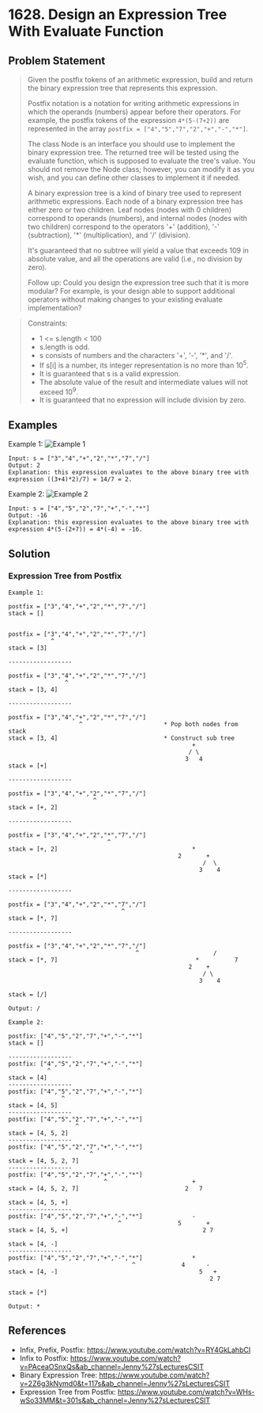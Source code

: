 # 1628. Design an Expression Tree With Evaluate Function

## Problem Statement

> Given the postfix tokens of an arithmetic expression, build and return the binary expression tree that represents this expression.
>
> Postfix notation is a notation for writing arithmetic expressions in which the operands (numbers) appear before their operators. For example, the postfix tokens of the expression `4*(5-(7+2))` are represented in the array `postfix = ["4","5","7","2","+","-","*"]`.
>
> The class Node is an interface you should use to implement the binary expression tree. The returned tree will be tested using the evaluate function, which is supposed to evaluate the tree's value. You should not remove the Node class; however, you can modify it as you wish, and you can define other classes to implement it if needed.
>
> A binary expression tree is a kind of binary tree used to represent arithmetic expressions. Each node of a binary expression tree has either zero or two children. Leaf nodes (nodes with 0 children) correspond to operands (numbers), and internal nodes (nodes with two children) correspond to the operators '+' (addition), '-' (subtraction), '\*' (multiplication), and '/' (division).
>
> It's guaranteed that no subtree will yield a value that exceeds 109 in absolute value, and all the operations are valid (i.e., no division by zero).
>
> Follow up: Could you design the expression tree such that it is more modular? For example, is your design able to support additional operators without making changes to your existing evaluate implementation?

> Constraints:
>
> - 1 <= s.length < 100
> - s.length is odd.
> - s consists of numbers and the characters '+', '-', '\*', and '/'.
> - If s[i] is a number, its integer representation is no more than 10<sup>5</sup>.
> - It is guaranteed that s is a valid expression.
> - The absolute value of the result and intermediate values will not exceed 10<sup>9</sup>.
> - It is guaranteed that no expression will include division by zero.

## Examples

Example 1:
![Example 1](https://assets.leetcode.com/uploads/2020/10/15/untitled-diagram.png)

```
Input: s = ["3","4","+","2","*","7","/"]
Output: 2
Explanation: this expression evaluates to the above binary tree with expression ((3+4)*2)/7) = 14/7 = 2.
```

Example 2:
![Example 2](https://assets.leetcode.com/uploads/2020/10/15/untitled-diagram2.png)

```
Input: s = ["4","5","2","7","+","-","*"]
Output: -16
Explanation: this expression evaluates to the above binary tree with expression 4*(5-(2+7)) = 4*(-4) = -16.
```

## Solution

### Expression Tree from Postfix

```
Example 1:

postfix = ["3","4","+","2","*","7","/"]
stack = []


postfix = ["3","4","+","2","*","7","/"]
            ^
stack = [3]

------------------

postfix = ["3","4","+","2","*","7","/"]
                ^
stack = [3, 4]

------------------

postfix = ["3","4","+","2","*","7","/"]
                    ^                       * Pop both nodes from stack
stack = [3, 4]                              * Construct sub tree
                                                    +
                                                   / \
                                                  3   4
stack = [+]

------------------

postfix = ["3","4","+","2","*","7","/"]
                        ^
stack = [+, 2]

------------------

postfix = ["3","4","+","2","*","7","/"]
                            ^
stack = [+, 2]                                      *
                                                2       +
                                                       /  \
                                                      3    4
stack = [*]

------------------

postfix = ["3","4","+","2","*","7","/"]
                                ^
stack = [*, 7]

------------------

postfix = ["3","4","+","2","*","7","/"]
                                    ^                     /
stack = [*, 7]                                       *          7
                                                   2    +
                                                       / \
                                                      3    4

stack = [/]

Output: /
```

```
Example 2:

postfix: ["4","5","2","7","+","-","*"]
stack = []

------------------
postfix: ["4","5","2","7","+","-","*"]
           ^
stack = [4]
------------------
postfix: ["4","5","2","7","+","-","*"]
               ^
stack = [4, 5]
------------------
postfix: ["4","5","2","7","+","-","*"]
                   ^
stack = [4, 5, 2]
------------------
postfix: ["4","5","2","7","+","-","*"]
                       ^
stack = [4, 5, 2, 7]
------------------
postfix: ["4","5","2","7","+","-","*"]
                           ^                        +
stack = [4, 5, 2, 7]                              2   7

stack = [4, 5, +]
------------------
postfix: ["4","5","2","7","+","-","*"]              -
                               ^                5       +
stack = [4, 5, +]                                      2 7

stack = [4, -]
------------------
postfix: ["4","5","2","7","+","-","*"]              *
                                   ^             4      -
stack = [4, -]                                        5   +
                                                         2 7

stack = [*]

Output: *
```

## References

- Infix, Prefix, Postfix: https://www.youtube.com/watch?v=RY4GkLahbCI
- Infix to Postfix: https://www.youtube.com/watch?v=PAceaOSnxQs&ab_channel=Jenny%27sLecturesCSIT
- Binary Expression Tree: https://www.youtube.com/watch?v=2Z6g3kNymd0&t=117s&ab_channel=Jenny%27sLecturesCSIT
- Expression Tree from Postfix: https://www.youtube.com/watch?v=WHs-wSo33MM&t=301s&ab_channel=Jenny%27sLecturesCSIT
